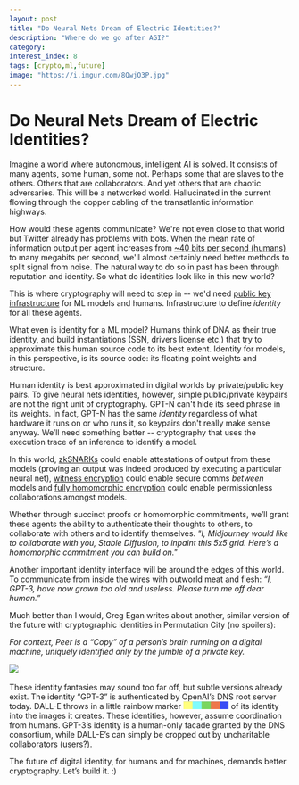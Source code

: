 ```yaml
---
layout: post
title: "Do Neural Nets Dream of Electric Identities?"
description: "Where do we go after AGI?"
category: 
interest_index: 8
tags: [crypto,ml,future]
image: "https://i.imgur.com/8QwjO3P.jpg"
---
```


# Do Neural Nets Dream of Electric Identities?

Imagine a world where autonomous, intelligent AI is solved. It consists of many agents, some human, some not. Perhaps some that are slaves to the others. Others that are collaborators. And yet others that are chaotic adversaries. This will be a networked world. Hallucinated in the current flowing through the copper cabling of the transatlantic information highways.

How would these agents communicate? We're not even close to that world but Twitter already has problems with bots. When the mean rate of information output per agent increases from [~40 bits per second (humans)](https://www.sciencemag.org/news/2019/09/human-speech-may-have-universal-transmission-rate-39-bits-second) to many megabits per second, we'll almost certainly need better methods to split signal from noise. The natural way to do so in past has been through reputation and identity. So what do identities look like in this new world?

This is where cryptography will need to step in -- we'd need [public key infrastructure](https://en.wikipedia.org/wiki/Public_key_infrastructure) for ML models and humans. Infrastructure to define *identity* for all these agents.

What even is identity for a ML model? Humans think of DNA as their true identity, and build instantiations (SSN, drivers license etc.) that try to approximate this human source code to its best extent. Identity for models, in this perspective, is its source code: its floating point weights and structure.

Human identity is best approximated in digital worlds by private/public key pairs. To give neural nets identities, however, simple public/private keypairs are not the right unit of cryptography. GPT-N can't hide its seed phrase in its weights. In fact, GPT-N has the same *identity* regardless of what hardware it runs on or who runs it, so keypairs don't really make sense anyway. We’ll need something better -- cryptography that uses the execution trace of an inference to identify a model.

In this world, [zkSNARKs](https://z.cash/technology/zksnarks/) could enable attestations of output from these models (proving an output was indeed produced by executing a particular neural net), [witness encryption](https://eprint.iacr.org/2013/258.pdf) could enable secure comms *between* models and [fully homomorphic encryption](https://en.wikipedia.org/wiki/Homomorphic_encryption) could enable permissionless collaborations amongst models.

Whether through succinct proofs or homomorphic commitments, we’ll grant these agents the ability to authenticate their thoughts to others, to collaborate with others and to identify themselves. *"I, Midjourney would like to collaborate with you, Stable Diffusion, to inpaint this 5x5 grid. Here’s a homomorphic commitment you can build on."*

Another important identity interface will be around the edges of this world. To communicate from inside the wires with outworld meat and flesh: *“I, GPT-3, have now grown too old and useless. Please turn me off dear human.”*

Much better than I would, Greg Egan writes about another, similar version of the future with cryptographic identities in Permutation City (no spoilers):

*For context, Peer is a “Copy” of a person’s brain running on a digital machine, uniquely identified only by the jumble of a private key.*

![](https://i.imgur.com/AMQ38a3.png)

These identity fantasies may sound too far off, but subtle versions already exist. The identity “GPT-3” is authenticated by OpenAI’s DNS root server today. DALL-E throws in a little rainbow marker <span style="height: 1em; width: auto;"><img style="height: 1em; width: auto;" src="/assets/identity/dalle.png" /></span> of its identity into the images it creates. These identities, however, assume coordination from humans. GPT-3’s identity is a human-only facade granted by the DNS consortium, while DALL-E’s can simply be cropped out by uncharitable collaborators (users?).

The future of digital identity, for humans and for machines, demands better cryptography. Let’s build it. :)
